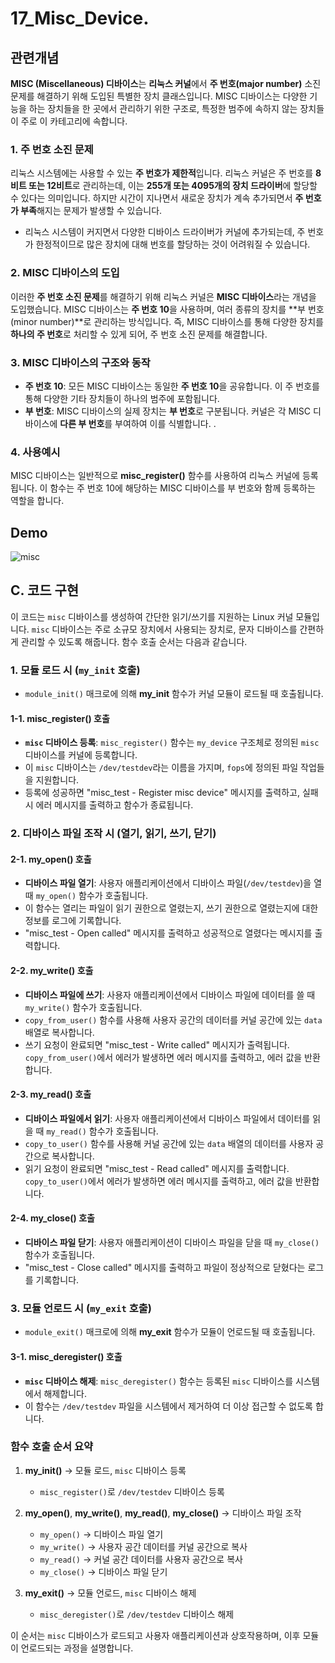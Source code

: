 # 17_Misc_Device.

## 관련개념

**MISC (Miscellaneous) 디바이스**는 **리눅스 커널**에서 **주 번호(major number)** 소진 문제를 해결하기 위해 도입된 특별한 장치 클래스입니다.
MISC 디바이스는 다양한 기능을 하는 장치들을 한 곳에서 관리하기 위한 구조로, 특정한 범주에 속하지 않는 장치들이 주로 이 카테고리에 속합니다.

### 1. **주 번호 소진 문제**
리눅스 시스템에는 사용할 수 있는 **주 번호가 제한적**입니다. 리눅스 커널은 주 번호를 **8비트 또는 12비트**로 관리하는데, 이는 **255개 또는 4095개의 장치 드라이버**에 할당할 수 있다는 의미입니다. 하지만 시간이 지나면서 새로운 장치가 계속 추가되면서 **주 번호가 부족**해지는 문제가 발생할 수 있습니다.

- 리눅스 시스템이 커지면서 다양한 디바이스 드라이버가 커널에 추가되는데, 주 번호가 한정적이므로 많은 장치에 대해 번호를 할당하는 것이 어려워질 수 있습니다.

### 2. **MISC 디바이스의 도입**
이러한 **주 번호 소진 문제**를 해결하기 위해 리눅스 커널은 **MISC 디바이스**라는 개념을 도입했습니다. MISC 디바이스는 **주 번호 10**을 사용하며, 여러 종류의 장치를 **부 번호(minor number)**로 관리하는 방식입니다. 즉, MISC 디바이스를 통해 다양한 장치를 **하나의 주 번호**로 처리할 수 있게 되어, 주 번호 소진 문제를 해결합니다.

### 3. **MISC 디바이스의 구조와 동작**
- **주 번호 10**: 모든 MISC 디바이스는 동일한 **주 번호 10**을 공유합니다. 이 주 번호를 통해 다양한 기타 장치들이 하나의 범주에 포함됩니다.
- **부 번호**: MISC 디바이스의 실제 장치는 **부 번호**로 구분됩니다. 커널은 각 MISC 디바이스에 **다른 부 번호**를 부여하여 이를 식별합니다.
 .

### 4. **사용예시**
MISC 디바이스는 일반적으로 **misc_register()** 함수를 사용하여 리눅스 커널에 등록됩니다. 이 함수는 주 번호 10에 해당하는 MISC 디바이스를 부 번호와 함께 등록하는 역할을 합니다.




## Demo
![misc](https://github.com/user-attachments/assets/1b1e336a-b4cc-411b-81fe-c1382c30a5ef)


## C. 코드 구현

이 코드는 `misc` 디바이스를 생성하여 간단한 읽기/쓰기를 지원하는 Linux 커널 모듈입니다. `misc` 디바이스는 주로 소규모 장치에서 사용되는 장치로, 문자 디바이스를 간편하게 관리할 수 있도록 해줍니다. 함수 호출 순서는 다음과 같습니다.

### 1. 모듈 로드 시 (`my_init` 호출)
   - `module_init()` 매크로에 의해 **my_init** 함수가 커널 모듈이 로드될 때 호출됩니다.

#### 1-1. **misc_register()** 호출
   - **`misc` 디바이스 등록**: `misc_register()` 함수는 `my_device` 구조체로 정의된 `misc` 디바이스를 커널에 등록합니다. 
   - 이 `misc` 디바이스는 `/dev/testdev`라는 이름을 가지며, `fops`에 정의된 파일 작업들을 지원합니다.
   - 등록에 성공하면 "misc_test - Register misc device" 메시지를 출력하고, 실패 시 에러 메시지를 출력하고 함수가 종료됩니다.

### 2. 디바이스 파일 조작 시 (열기, 읽기, 쓰기, 닫기)

#### 2-1. **my_open()** 호출
   - **디바이스 파일 열기**: 사용자 애플리케이션에서 디바이스 파일(`/dev/testdev`)을 열 때 `my_open()` 함수가 호출됩니다.
   - 이 함수는 열리는 파일이 읽기 권한으로 열렸는지, 쓰기 권한으로 열렸는지에 대한 정보를 로그에 기록합니다.
   - "misc_test - Open called" 메시지를 출력하고 성공적으로 열렸다는 메시지를 출력합니다.

#### 2-2. **my_write()** 호출
   - **디바이스 파일에 쓰기**: 사용자 애플리케이션에서 디바이스 파일에 데이터를 쓸 때 `my_write()` 함수가 호출됩니다.
   - `copy_from_user()` 함수를 사용해 사용자 공간의 데이터를 커널 공간에 있는 `data` 배열로 복사합니다.
   - 쓰기 요청이 완료되면 "misc_test - Write called" 메시지가 출력됩니다. `copy_from_user()`에서 에러가 발생하면 에러 메시지를 출력하고, 에러 값을 반환합니다.

#### 2-3. **my_read()** 호출
   - **디바이스 파일에서 읽기**: 사용자 애플리케이션에서 디바이스 파일에서 데이터를 읽을 때 `my_read()` 함수가 호출됩니다.
   - `copy_to_user()` 함수를 사용해 커널 공간에 있는 `data` 배열의 데이터를 사용자 공간으로 복사합니다.
   - 읽기 요청이 완료되면 "misc_test - Read called" 메시지를 출력합니다. `copy_to_user()`에서 에러가 발생하면 에러 메시지를 출력하고, 에러 값을 반환합니다.

#### 2-4. **my_close()** 호출
   - **디바이스 파일 닫기**: 사용자 애플리케이션이 디바이스 파일을 닫을 때 `my_close()` 함수가 호출됩니다.
   - "misc_test - Close called" 메시지를 출력하고 파일이 정상적으로 닫혔다는 로그를 기록합니다.

### 3. 모듈 언로드 시 (`my_exit` 호출)
   - `module_exit()` 매크로에 의해 **my_exit** 함수가 모듈이 언로드될 때 호출됩니다.

#### 3-1. **misc_deregister()** 호출
   - **`misc` 디바이스 해제**: `misc_deregister()` 함수는 등록된 `misc` 디바이스를 시스템에서 해제합니다. 
   - 이 함수는 `/dev/testdev` 파일을 시스템에서 제거하여 더 이상 접근할 수 없도록 합니다.

### 함수 호출 순서 요약

1. **my_init()** → 모듈 로드, `misc` 디바이스 등록
   - `misc_register()`로 `/dev/testdev` 디바이스 등록

2. **my_open()**, **my_write()**, **my_read()**, **my_close()** → 디바이스 파일 조작
   - `my_open()` → 디바이스 파일 열기
   - `my_write()` → 사용자 공간 데이터를 커널 공간으로 복사
   - `my_read()` → 커널 공간 데이터를 사용자 공간으로 복사
   - `my_close()` → 디바이스 파일 닫기

3. **my_exit()** → 모듈 언로드, `misc` 디바이스 해제
   - `misc_deregister()`로 `/dev/testdev` 디바이스 해제

이 순서는 `misc` 디바이스가 로드되고 사용자 애플리케이션과 상호작용하며, 이후 모듈이 언로드되는 과정을 설명합니다.

